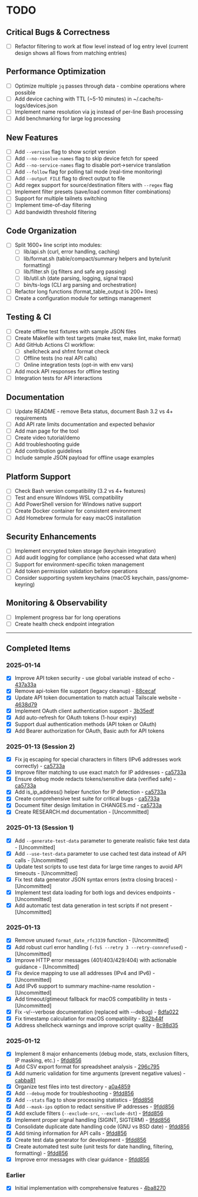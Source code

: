 # TODO

## Critical Bugs & Correctness
- [ ] Refactor filtering to work at flow level instead of log entry level (current design shows all flows from matching entries)

## Performance Optimization
- [ ] Optimize multiple `jq` passes through data - combine operations where possible
- [ ] Add device caching with TTL (~5-10 minutes) in ~/.cache/ts-logs/devices.json
- [ ] Implement name resolution via jq instead of per-line Bash processing
- [ ] Add benchmarking for large log processing

## New Features
- [ ] Add `--version` flag to show script version
- [ ] Add `--no-resolve-names` flag to skip device fetch for speed
- [ ] Add `--no-service-names` flag to disable port→service translation
- [ ] Add `--follow` flag for polling tail mode (real-time monitoring)
- [ ] Add `--output FILE` flag to direct output to file
- [ ] Add regex support for source/destination filters with `--regex` flag
- [ ] Implement filter presets (save/load common filter combinations)
- [ ] Support for multiple tailnets switching
- [ ] Implement time-of-day filtering
- [ ] Add bandwidth threshold filtering

## Code Organization
- [ ] Split 1600+ line script into modules:
  - [ ] lib/api.sh (curl, error handling, caching)
  - [ ] lib/format.sh (table/compact/summary helpers and byte/unit formatting)
  - [ ] lib/filter.sh (jq filters and safe arg passing)
  - [ ] lib/util.sh (date parsing, logging, signal traps)
  - [ ] bin/ts-logs (CLI arg parsing and orchestration)
- [ ] Refactor long functions (format_table_output is 200+ lines)
- [ ] Create a configuration module for settings management

## Testing & CI
- [ ] Create offline test fixtures with sample JSON files
- [ ] Create Makefile with test targets (make test, make lint, make format)
- [ ] Add GitHub Actions CI workflow:
  - [ ] shellcheck and shfmt format check
  - [ ] Offline tests (no real API calls)
  - [ ] Online integration tests (opt-in with env vars)
- [ ] Add mock API responses for offline testing
- [ ] Integration tests for API interactions

## Documentation
- [ ] Update README - remove Beta status, document Bash 3.2 vs 4+ requirements
- [ ] Add API rate limits documentation and expected behavior
- [ ] Add man page for the tool
- [ ] Create video tutorial/demo
- [ ] Add troubleshooting guide
- [ ] Add contribution guidelines
- [ ] Include sample JSON payload for offline usage examples

## Platform Support
- [ ] Check Bash version compatibility (3.2 vs 4+ features)
- [ ] Test and ensure Windows WSL compatibility
- [ ] Add PowerShell version for Windows native support
- [ ] Create Docker container for consistent environment
- [ ] Add Homebrew formula for easy macOS installation

## Security Enhancements
- [ ] Implement encrypted token storage (keychain integration)
- [ ] Add audit logging for compliance (who accessed what data when)
- [ ] Support for environment-specific token management
- [ ] Add token permission validation before operations
- [ ] Consider supporting system keychains (macOS keychain, pass/gnome-keyring)

## Monitoring & Observability
- [ ] Implement progress bar for long operations
- [ ] Create health check endpoint integration

---

## Completed Items

### 2025-01-14
- [x] Improve API token security - use global variable instead of echo - [437a33a](https://github.com/alexpach/tailscale-logging/commit/437a33a)
- [x] Remove api-token file support (legacy cleanup) - [88cecaf](https://github.com/alexpach/tailscale-logging/commit/88cecaf)
- [x] Update API token documentation to match actual Tailscale website - [4638d79](https://github.com/alexpach/tailscale-logging/commit/4638d79)
- [x] Implement OAuth client authentication support - [3b35edf](https://github.com/alexpach/tailscale-logging/commit/3b35edf)
- [x] Add auto-refresh for OAuth tokens (1-hour expiry)
- [x] Support dual authentication methods (API token or OAuth)
- [x] Add Bearer authorization for OAuth, Basic auth for API tokens

### 2025-01-13 (Session 2)
- [x] Fix jq escaping for special characters in filters (IPv6 addresses work correctly) - [ca5733a](https://github.com/alexpach/tailscale-logging/commit/ca5733a)
- [x] Improve filter matching to use exact match for IP addresses - [ca5733a](https://github.com/alexpach/tailscale-logging/commit/ca5733a)
- [x] Ensure debug mode redacts tokens/sensitive data (verified safe) - [ca5733a](https://github.com/alexpach/tailscale-logging/commit/ca5733a)
- [x] Add is_ip_address() helper function for IP detection - [ca5733a](https://github.com/alexpach/tailscale-logging/commit/ca5733a)
- [x] Create comprehensive test suite for critical bugs - [ca5733a](https://github.com/alexpach/tailscale-logging/commit/ca5733a)
- [x] Document filter design limitation in CHANGES.md - [ca5733a](https://github.com/alexpach/tailscale-logging/commit/ca5733a)
- [x] Create RESEARCH.md documentation - [Uncommitted]

### 2025-01-13 (Session 1)
- [x] Add `--generate-test-data` parameter to generate realistic fake test data - [Uncommitted]
- [x] Add `--use-test-data` parameter to use cached test data instead of API calls - [Uncommitted]
- [x] Update test scripts to use test data for large time ranges to avoid API timeouts - [Uncommitted]
- [x] Fix test data generator JSON syntax errors (extra closing braces) - [Uncommitted]
- [x] Implement test data loading for both logs and devices endpoints - [Uncommitted]
- [x] Add automatic test data generation in test scripts if not present - [Uncommitted]

### 2025-01-13
- [x] Remove unused `format_date_rfc3339` function - [Uncommitted]
- [x] Add robust curl error handling (`-fsS --retry 3 --retry-connrefused`) - [Uncommitted]
- [x] Improve HTTP error messages (401/403/429/404) with actionable guidance - [Uncommitted]
- [x] Fix device mapping to use all addresses (IPv4 and IPv6) - [Uncommitted]
- [x] Add IPv6 support to summary machine-name resolution - [Uncommitted]
- [x] Add timeout/gtimeout fallback for macOS compatibility in tests - [Uncommitted]
- [x] Fix -v/--verbose documentation (replaced with --debug) - [8dfa022](https://github.com/alexpach/tailscale-logging/commit/8dfa022)
- [x] Fix timestamp calculation for macOS compatibility - [832b44f](https://github.com/alexpach/tailscale-logging/commit/832b44f)
- [x] Address shellcheck warnings and improve script quality - [8c98d35](https://github.com/alexpach/tailscale-logging/commit/8c98d35)

### 2025-01-12
- [x] Implement 8 major enhancements (debug mode, stats, exclusion filters, IP masking, etc.) - [9fdd856](https://github.com/alexpach/tailscale-logging/commit/9fdd856)
- [x] Add CSV export format for spreadsheet analysis - [296c795](https://github.com/alexpach/tailscale-logging/commit/296c795)
- [x] Add numeric validation for time arguments (prevent negative values) - [cabba81](https://github.com/alexpach/tailscale-logging/commit/cabba81)
- [x] Organize test files into test directory - [a0a4859](https://github.com/alexpach/tailscale-logging/commit/a0a4859)
- [x] Add `--debug` mode for troubleshooting - [9fdd856](https://github.com/alexpach/tailscale-logging/commit/9fdd856)
- [x] Add `--stats` flag to show processing statistics - [9fdd856](https://github.com/alexpach/tailscale-logging/commit/9fdd856)
- [x] Add `--mask-ips` option to redact sensitive IP addresses - [9fdd856](https://github.com/alexpach/tailscale-logging/commit/9fdd856)
- [x] Add exclude filters (`--exclude-src`, `--exclude-dst`) - [9fdd856](https://github.com/alexpach/tailscale-logging/commit/9fdd856)
- [x] Implement proper signal handling (SIGINT, SIGTERM) - [9fdd856](https://github.com/alexpach/tailscale-logging/commit/9fdd856)
- [x] Consolidate duplicate date handling code (GNU vs BSD date) - [9fdd856](https://github.com/alexpach/tailscale-logging/commit/9fdd856)
- [x] Add timing information for API calls - [9fdd856](https://github.com/alexpach/tailscale-logging/commit/9fdd856)
- [x] Create test data generator for development - [9fdd856](https://github.com/alexpach/tailscale-logging/commit/9fdd856)
- [x] Create automated test suite (unit tests for date handling, filtering, formatting) - [9fdd856](https://github.com/alexpach/tailscale-logging/commit/9fdd856)
- [x] Improve error messages with clear guidance - [9fdd856](https://github.com/alexpach/tailscale-logging/commit/9fdd856)

### Earlier
- [x] Initial implementation with comprehensive features - [4ba8270](https://github.com/alexpach/tailscale-logging/commit/4ba8270)